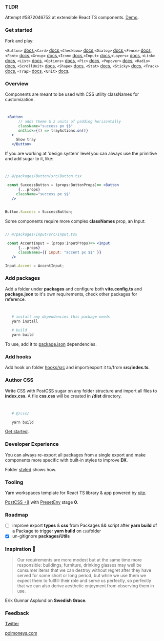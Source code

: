 ### TLDR

Attempt #5872046752 at extensible React TS components. [Demo](https://polmoneys.github.io/boost/). 

### Get started 

Fork and play:

```<Button>``` [docs](https://github.com/polmoneys/boost/tree/master/packages/Button/get-started.md),```<Card>``` [docs](https://github.com/polmoneys/boost/tree/master/packages/Card/get-started.md),```<Checkbox>``` [docs](https://github.com/polmoneys/boost/tree/master/packages/Checkbox/get-started.md),```<Dialog>``` [docs](https://github.com/polmoneys/boost/tree/master/packages/Dialog/get-started.md),```<Fence>``` [docs](https://github.com/polmoneys/boost/tree/master/packages/Fence/get-started.md),```<Font>``` [docs](https://github.com/polmoneys/boost/tree/master/packages/Font/get-started.md),```<Group>``` [docs](https://github.com/polmoneys/boost/tree/master/packages/Group/get-started.md),```<Icon>``` [docs](https://github.com/polmoneys/boost/tree/master/packages/Icon/get-started.md),```<Input>``` [docs](https://github.com/polmoneys/boost/tree/master/packages/Input/get-started.md),```<Layers>``` [docs](https://github.com/polmoneys/boost/tree/master/packages/Layers/get-started.md), ```<Link>``` [docs](https://github.com/polmoneys/boost/tree/master/packages/Link/get-started.md), ```<List>``` [docs](https://github.com/polmoneys/boost/tree/master/packages/List/get-started.md), ```<Options>``` [docs](https://github.com/polmoneys/boost/tree/master/packages/Options/get-started.md), ```<Pic>``` [docs](https://github.com/polmoneys/boost/tree/master/packages/Pic/get-started.md), ```<Popover>``` [docs](https://github.com/polmoneys/boost/tree/master/packages/Popover/get-started.md), ```<Radio>``` [docs](https://github.com/polmoneys/boost/tree/master/packages/Radio/get-started.md), ```<ScrollUnit>``` [docs](https://github.com/polmoneys/boost/tree/master/packages/ScrollUnit/get-started.md), ```<Shape>``` [docs](https://github.com/polmoneys/boost/tree/master/packages/Shape/get-started.md), ```<Stat>``` [docs](https://github.com/polmoneys/boost/tree/master/packages/Stat/get-started.md), ```<Sticky>``` [docs](https://github.com/polmoneys/boost/tree/master/packages/Sticky/get-started.md), ```<Track>``` [docs](https://github.com/polmoneys/boost/tree/master/packages/Track/get-started.md), ```<Trap>``` [docs](https://github.com/polmoneys/boost/tree/master/packages/Trap/get-started.md), ```<Unit>``` [docs](https://github.com/polmoneys/boost/tree/master/packages/Unit/get-started.md). 


### Overview

Components are meant to be used with CSS utility classNames for customization. 


```jsx


 <Button
      // adds theme & 2 units of padding horizontally 
      className="success px $$"
      onClick={() => trayActions.on()}
   >
     Show tray
   </Button>


```

If you are working at 'design system' level you can always use the primitive and add sugar to it, like:


```jsx


// @/packages/Button/src/Button.tsx

 const SuccessButton = (props:ButtonProps)=> <Button
      {...props}
     className="success px $$"
   />
    

Button.Success = SuccessButton;


```


Some components require more complex **classNames** prop, an Input: 


```jsx

// @/packages/Input/src/Input.tsx

 const AccentInput = (props:InputProps)=> <Input
      {...props}
      classNames={{ input: "accent px $$" }}
   />

Input.Accent = AccentInput;


```


### Add packages


Add a folder under **packages** and configure both **vite.config.ts** and **package.json** to it's own requirements, check other packages for reference. 


```bash


   # install any dependencies this package needs
   yarn install 
   
   # build
   yarn build


```


To use, add it to [package.json](https://github.com/polmoneys/boost/blob/master/demo/package.json) dependencies.


### Add hooks


Add hook on folder [hooks/src](https://github.com/polmoneys/boost/blob/master/hooks/src) and import/export it to/from **src/index.ts**. 


### Author CSS


Write CSS with PostCSS sugar on any folder structure and import all files to **index.css**. A file **css.css** will be created in **/dist** directory.



```bash


   # @/css/

   yarn build


```

[Get started](https://github.com/polmoneys/boost/blob/master/css/get-started.md).


### Developer Experience


You can always re-export all packages from a single export and make components more specific with built-in styles to improve **DX**.

Folder [styled](https://github.com/polmoneys/boost/blob/master/styled/src/index.ts) shows how.


### Tooling


Yarn workspaces template for React TS library & app powered by [vite](https://vitejs.dev/). 

[PostCSS +8](https://cssdb.org/) with [PresetEnv](https://github.com/csstools/postcss-plugins/tree/main/plugin-packs/postcss-preset-env) stage **0**. 


### Roadmap 

- [ ] improve export **types** & **css** from Packages && script after **yarn build** of a Package to trigger **yarn build** on ```css```folder
- [X] un-gitignore **packages/Utils**

### Inspiration 💐


> Our requirements are more modest but at the same time more responsible: 
> buildings, furniture, drinking glasses may well be consumer items that 
> we can destroy without regret after they have served for some short or 
> long period, but while we use them we expect them to fullfill their role and serve us perfectly, so perfectly that we can also derive aesthetic 
> enjoyment from observing them in use. 

Erik Gunnar Asplund on **Swedish Grace**.


### Feedback 


[Twitter](https://twitter.com/polmoneys)

[polmoneys.com](https://polmoneys.com)


